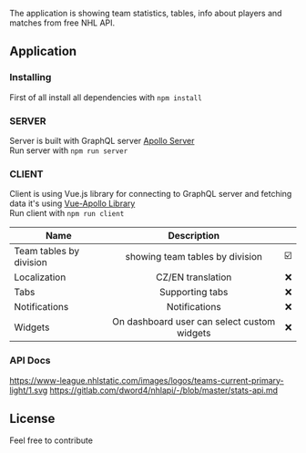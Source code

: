 The application is showing team statistics, tables, info about players and matches from free NHL API. 

## Application

### Installing
First of all install all dependencies with `npm install`

### SERVER
Server is built with GraphQL server [Apollo Server](https://www.apollographql.com/docs/apollo-server/) <br>
Run server with `npm run server`

### CLIENT
Client is using Vue.js library for connecting to GraphQL server and fetching data it's using [Vue-Apollo Library](https://apollo.vuejs.org/) <br>
Run client with	`npm run client`



| Name        	| Description   | 	|
| ------------- |:-------------:| -----:|
| Team tables by division      | showing team tables by division | ☑️ |
| Localization | CZ/EN translation    |    ❌ |
| Tabs      | Supporting tabs      | ❌ |
| Notifications      | Notifications      | ❌ |
| Widgets | On dashboard user can select custom widgets     |    ❌ |

### API Docs
https://www-league.nhlstatic.com/images/logos/teams-current-primary-light/1.svg
https://gitlab.com/dword4/nhlapi/-/blob/master/stats-api.md


## License
Feel free to contribute
